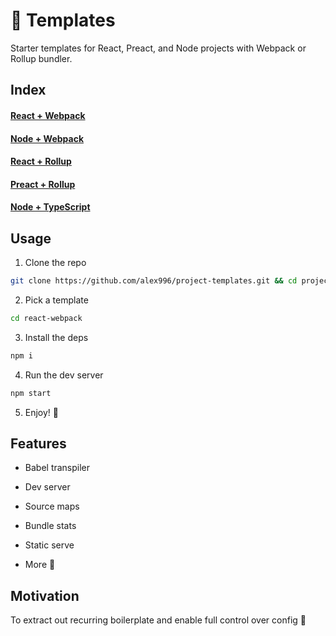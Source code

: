 # 📑 Templates

Starter templates for React, Preact, and Node projects with Webpack or Rollup bundler.

## Index

#### [React + Webpack](./react-webpack)

#### [Node + Webpack](./node-webpack)

#### [React + Rollup](./react-rollup)

#### [Preact + Rollup](./preact-rollup)

#### [Node + TypeScript](./node-typescript)

## Usage

1. Clone the repo
```sh
git clone https://github.com/alex996/project-templates.git && cd project-templates
```

2. Pick a template
```sh
cd react-webpack
```

3. Install the deps
```sh
npm i
```

4. Run the dev server
```sh
npm start
```

5. Enjoy! 🎉

## Features

- Babel transpiler

- Dev server

- Source maps

- Bundle stats

- Static serve

- More 🙂

## Motivation

To extract out recurring boilerplate and enable full control over config 💪
